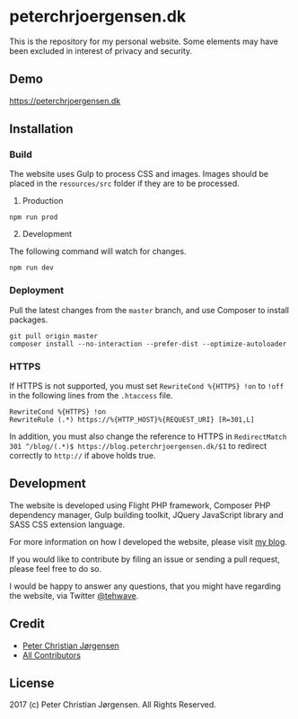 # peterchrjoergensen.dk

This is the repository for my personal website. Some elements may have been excluded in interest of privacy and security.

## Demo

https://peterchrjoergensen.dk

## Installation

### Build

The website uses Gulp to process CSS and images. Images should be placed in the `resources/src` folder if they are to be processed.

1. Production

```
npm run prod
```

2. Development

The following command will watch for changes.

```
npm run dev
```

### Deployment

Pull the latest changes from the `master` branch, and use Composer to install packages.

```
git pull origin master
composer install --no-interaction --prefer-dist --optimize-autoloader
```

### HTTPS

If HTTPS is not supported, you must set `RewriteCond %{HTTPS} !on` to `!off` in the following lines from the `.htaccess` file.

```
RewriteCond %{HTTPS} !on
RewriteRule (.*) https://%{HTTP_HOST}%{REQUEST_URI} [R=301,L]
```

In addition, you must also change the reference to HTTPS in `RedirectMatch 301 ^/blog/(.*)$ https://blog.peterchrjoergensen.dk/$1` to redirect correctly to `http://` if above holds true.

## Development

The website is developed using Flight PHP framework, Composer PHP dependency manager, Gulp building toolkit, JQuery JavaScript library and SASS CSS extension language.

For more information on how I developed the website, please visit [my blog](https://blog.peterchrjoergensen.dk).

If you would like to contribute by filing an issue or sending a pull request, please feel free to do so.

I would be happy to answer any questions, that you might have regarding the website, via Twitter [@tehwave](https://twitter.com/tehwave).

## Credit

- [Peter Christian Jørgensen](https://github.com/tehwave)
- [All Contributors](../../contributors)

## License

2017 (c) Peter Christian Jørgensen. All Rights Reserved.